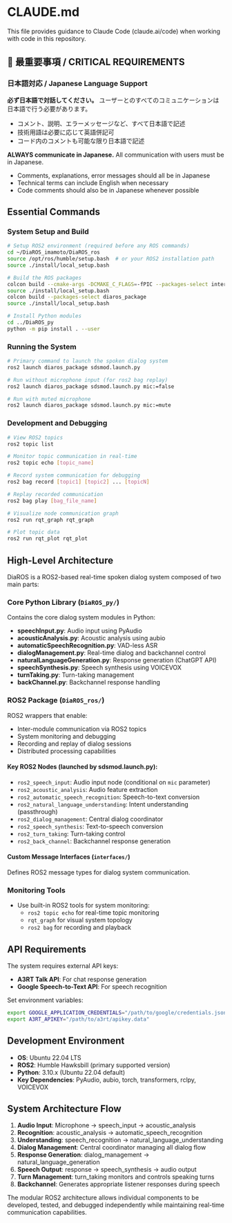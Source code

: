 # CLAUDE.md

This file provides guidance to Claude Code (claude.ai/code) when working with code in this repository.

## 🔴 最重要事項 / CRITICAL REQUIREMENTS

### 日本語対応 / Japanese Language Support
**必ず日本語で対話してください。** ユーザーとのすべてのコミュニケーションは日本語で行う必要があります。
- コメント、説明、エラーメッセージなど、すべて日本語で記述
- 技術用語は必要に応じて英語併記可
- コード内のコメントも可能な限り日本語で記述

**ALWAYS communicate in Japanese.** All communication with users must be in Japanese.
- Comments, explanations, error messages should all be in Japanese
- Technical terms can include English when necessary
- Code comments should also be in Japanese whenever possible

## Essential Commands

### System Setup and Build
```bash
# Setup ROS2 environment (required before any ROS commands)
cd ~/DiaROS_imamoto/DiaROS_ros
source /opt/ros/humble/setup.bash  # or your ROS2 installation path
source ./install/local_setup.bash

# Build the ROS packages
colcon build --cmake-args -DCMAKE_C_FLAGS=-fPIC --packages-select interfaces
source ./install/local_setup.bash
colcon build --packages-select diaros_package
source ./install/local_setup.bash

# Install Python modules
cd ../DiaROS_py
python -m pip install . --user
```

### Running the System
```bash
# Primary command to launch the spoken dialog system
ros2 launch diaros_package sdsmod.launch.py

# Run without microphone input (for ros2 bag replay)
ros2 launch diaros_package sdsmod.launch.py mic:=false

# Run with muted microphone
ros2 launch diaros_package sdsmod.launch.py mic:=mute
```

### Development and Debugging
```bash
# View ROS2 topics
ros2 topic list

# Monitor topic communication in real-time
ros2 topic echo [topic_name]

# Record system communication for debugging
ros2 bag record [topic1] [topic2] ... [topicN]

# Replay recorded communication
ros2 bag play [bag_file_name]

# Visualize node communication graph
ros2 run rqt_graph rqt_graph

# Plot topic data
ros2 run rqt_plot rqt_plot
```

## High-Level Architecture

DiaROS is a ROS2-based real-time spoken dialog system composed of two main parts:

### Core Python Library (`DiaROS_py/`)
Contains the core dialog system modules in Python:
- **speechInput.py**: Audio input using PyAudio
- **acousticAnalysis.py**: Acoustic analysis using aubio
- **automaticSpeechRecognition.py**: VAD-less ASR
- **dialogManagement.py**: Real-time dialog and backchannel control
- **naturalLanguageGeneration.py**: Response generation (ChatGPT API)
- **speechSynthesis.py**: Speech synthesis using VOICEVOX
- **turnTaking.py**: Turn-taking management
- **backChannel.py**: Backchannel response handling

### ROS2 Package (`DiaROS_ros/`)
ROS2 wrappers that enable:
- Inter-module communication via ROS2 topics
- System monitoring and debugging
- Recording and replay of dialog sessions
- Distributed processing capabilities

#### Key ROS2 Nodes (launched by sdsmod.launch.py):
- `ros2_speech_input`: Audio input node (conditional on `mic` parameter)
- `ros2_acoustic_analysis`: Audio feature extraction
- `ros2_automatic_speech_recognition`: Speech-to-text conversion
- `ros2_natural_language_understanding`: Intent understanding (passthrough)
- `ros2_dialog_management`: Central dialog coordinator
- `ros2_speech_synthesis`: Text-to-speech conversion
- `ros2_turn_taking`: Turn-taking control
- `ros2_back_channel`: Backchannel response generation

#### Custom Message Interfaces (`interfaces/`)
Defines ROS2 message types for dialog system communication.

### Monitoring Tools
- Use built-in ROS2 tools for system monitoring:
  - `ros2 topic echo` for real-time topic monitoring
  - `rqt_graph` for visual system topology
  - `ros2 bag` for recording and playback

## API Requirements

The system requires external API keys:
- **A3RT Talk API**: For chat response generation
- **Google Speech-to-Text API**: For speech recognition

Set environment variables:
```bash
export GOOGLE_APPLICATION_CREDENTIALS="/path/to/google/credentials.json"
export A3RT_APIKEY="/path/to/a3rt/apikey.data"
```

## Development Environment

- **OS**: Ubuntu 22.04 LTS 
- **ROS2**: Humble Hawksbill (primary supported version)
- **Python**: 3.10.x (Ubuntu 22.04 default)
- **Key Dependencies**: PyAudio, aubio, torch, transformers, rclpy, VOICEVOX

## System Architecture Flow

1. **Audio Input**: Microphone → speech_input → acoustic_analysis
2. **Recognition**: acoustic_analysis → automatic_speech_recognition
3. **Understanding**: speech_recognition → natural_language_understanding  
4. **Dialog Management**: Central coordinator managing all dialog flow
5. **Response Generation**: dialog_management → natural_language_generation
6. **Speech Output**: response → speech_synthesis → audio output
7. **Turn Management**: turn_taking monitors and controls speaking turns
8. **Backchannel**: Generates appropriate listener responses during speech

The modular ROS2 architecture allows individual components to be developed, tested, and debugged independently while maintaining real-time communication capabilities.